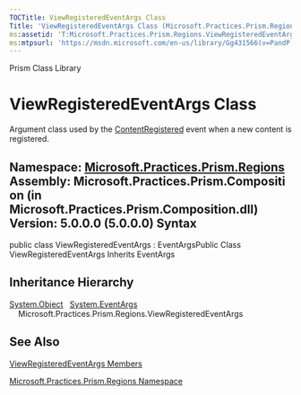 ```yaml
---
TOCTitle: ViewRegisteredEventArgs Class
Title: 'ViewRegisteredEventArgs Class (Microsoft.Practices.Prism.Regions)'
ms:assetid: 'T:Microsoft.Practices.Prism.Regions.ViewRegisteredEventArgs'
ms:mtpsurl: 'https://msdn.microsoft.com/en-us/library/Gg431566(v=PandP.50)'
---
```


Prism Class Library

ViewRegisteredEventArgs Class
=============================

Argument class used by the [ContentRegistered](https://msdn.microsoft.com/e:microsoft.practices.prism.regions.iregionviewregistry.contentregistered) event when a new content is registered.

**Namespace:** [Microsoft.Practices.Prism.Regions](https://msdn.microsoft.com/n:microsoft.practices.prism.regions)
**Assembly:** Microsoft.Practices.Prism.Composition (in Microsoft.Practices.Prism.Composition.dll) Version: 5.0.0.0 (5.0.0.0)
Syntax
------

<span id="syntaxToggle"></span>public class ViewRegisteredEventArgs : EventArgsPublic Class ViewRegisteredEventArgs Inherits EventArgs

Inheritance Hierarchy
---------------------

<span id="familyToggle"></span>[System.Object](http://msdn2.microsoft.com/en-us/library/e5kfa45b)
  [System.EventArgs](http://msdn2.microsoft.com/en-us/library/118wxtk3)
    Microsoft.Practices.Prism.Regions.ViewRegisteredEventArgs

See Also
--------


[ViewRegisteredEventArgs Members](https://msdn.microsoft.com/allmembers.t:microsoft.practices.prism.regions.viewregisteredeventargs)

[Microsoft.Practices.Prism.Regions Namespace](https://msdn.microsoft.com/n:microsoft.practices.prism.regions)

